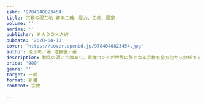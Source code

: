 ```yaml
---
isbn: '9784040823454'
title: 宗教の現在地 資本主義、暴力、生命、国家
volume: ''
series: ''
publisher: ＫＡＤＯＫＡＷ
pubdate: '2020-04-10'
cover: 'https://cover.openbd.jp/9784040823454.jpg'
author: 池上彰／著 佐藤優／著
description: 動乱の源に宗教あり。最強コンビが世界の肝となる宗教を全方位から分析する
price: '900'
genre: ''
target: 一般
format: 新書
content: 宗教

---
```

